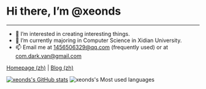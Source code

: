 # Hi there, I’m @xeonds
---
- 👀 I’m interested in creating interesting things.
- 🌱 I’m currently majoring in Computer Science in Xidian University.
- 📫 Email me at 1456506329@qq.com (frequently used) or at com.dark.van@gmail.com  

[Homepage (zh)](http://jiujiuer.xyz) | [Blog (zh)](http://www.jiujiuer.xyz/pages/repo)

[![xeonds's GitHub stats](https://github-readme-stats.vercel.app/api?username=xeonds)](https://github.com/anuraghazra/github-readme-stats)
![xeonds's Most used languages](https://github-readme-stats.vercel.app/api/top-langs/?username=xeonds&layout=compact&hide_border=true&langs_count=10)
